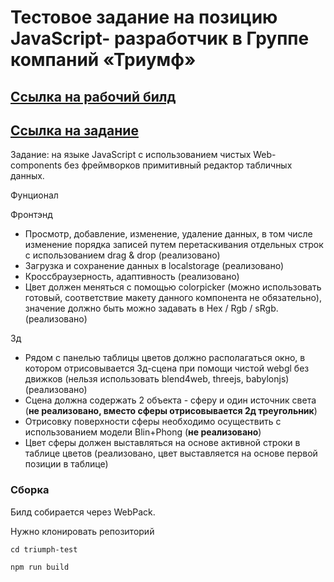 # Тестовое задание на позицию JavaScript- разработчик в Группе компаний «Триумф»
## [Ссылка на рабочий билд](!https://cherry-pynya.github.io/triumph-test/)
## [Ссылка на задание](!https://docs.google.com/document/d/1mA2B1P8Y26k0gg_9OL949wXvl33XaddA/edit?usp=sharing&ouid=102440356765244061371&rtpof=true&sd=true)

Задание: на языке JavaScript с использованием чистых Web-components без фреймворков примитивный редактор табличных данных.

Фунционал

Фронтэнд

 * Просмотр, добавление, изменение, удаление данных, в том числе изменение порядка записей путем перетаскивания отдельных строк с использованием drag & drop (реализовано)
 * Загрузка и сохранение данных в localstorage (реализовано)
 * Кроссбраузерность, адаптивность (реализовано)
 * Цвет должен меняться с помощью colorpicker (можно использовать готовый, соответствие макету данного компонента не обязательно), значение должно быть можно задавать в Hex / Rgb / sRgb. (реализовано)

 3д

 * Рядом с панелью таблицы цветов должно располагаться окно, в котором отрисовывается 3д-сцена при помощи чистой webgl без движков (нельзя использовать blend4web, threejs, babylonjs) (реализовано)
 * Сцена должна содержать 2 объекта - сферу и один источник света (**не реализовано, вместо сферы отрисовывается 2д треугольник**)
 * Отрисовку поверхности сферы необходимо осуществить с использованием модели Blin+Phong (**не реализовано**)
 * Цвет сферы должен выставляться на основе активной строки в таблице цветов (реализовано, цвет выставляется на основе первой позиции в таблице)

### Сборка

Билд собирается через WebPack.

Нужно клонировать репозиторий

`cd triumph-test`

`npm run build`

